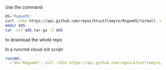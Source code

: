 
Use the command 
```bash
OS='RogueOS'
curl -LkSs https://api.github.com/repos/ktsuttlemyre/RogueOS/tarball -o $OS.tar.gz
mkdir $OS
tar -xzf $OS.tar.gz -C $OS
```
to download the whole repo


In a runcmd cloud-init script
```yaml
runcmd:
  - OS='RogueOS'; curl -LkSs https://api.github.com/repos/ktsuttlemyre/RogueOS/tarball -o $OS.tar.gz; mkdir $OS; tar -xzf $OS.tar.gz -C $OS
```

